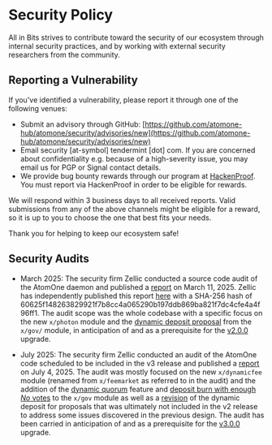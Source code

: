 # Security Policy

All in Bits strives to contribute toward the security of our ecosystem through
internal security practices, and by working with external security researchers
from the community.

## Reporting a Vulnerability

If you've identified a vulnerability, please report it through one of the
following venues:

* Submit an advisory through GitHub: [https://github.com/atomone-hub/atomone/security/advisories/new](https://github.com/atomone-hub/atomone/security/advisories/new)
* Email security [at-symbol] tendermint [dot] com. If you are concerned about
  confidentiality e.g. because of a high-severity issue, you may email us for
  PGP or Signal contact details.
* We provide bug bounty rewards through our program at
  [HackenProof](https://hackenproof.com/all-in-bits). You must report via
  HackenProof in order to be eligible for rewards.

We will respond within 3 business days to all received reports.
Valid submissions from any of the above channels might be eligible for a reward,
so it is up to you to choose the one that best fits your needs.

Thank you for helping to keep our ecosystem safe!

## Security Audits

* March 2025: The security firm Zellic conducted a source code audit of the
  AtomOne daemon and published a
  [report](docs/v2%20-%20Zellic%20Audit%20Report.pdf) on March 11, 2025.
  Zellic has independently published this report
  [here](https://github.com/Zellic/publications/blob/master/AtomOne%20-%20Zellic%20Audit%20Report.pdf)
  with a SHA-256 hash of 60625f148263829921f7b8cc4a065290b197ddb869ba821f7dc4cfe4a4f96ff1.
  The audit scope was the whole codebase with a specific focus on the new
  `x/photon` module and the
  [dynamic deposit proposal](https://github.com/atomone-hub/atomone/pull/69)
  from the `x/gov/` module, in anticipation of and as a prerequisite for the
  [v2.0.0](https://github.com/atomone-hub/atomone/releases/tag/v2.0.0) upgrade.

* July 2025: The security firm Zellic conducted an audit of the AtomOne code
  scheduled to be included in the v3 release and published a
  [report](docs/v3%20-%20Zellic%20Audit%20Report.pdf) on July 4, 2025.
  The audit was mostly focused on the new `x/dynamicfee` module (renamed from
  `x/feemarket` as referred to in the audit) and the addition of the
  [dynamic quorum](https://github.com/atomone-hub/atomone/pull/135) feature and
  [deposit burn with enough *No* votes](https://github.com/atomone-hub/atomone/pull/90)
  to the `x/gov` module as well as a
  [revision](https://github.com/atomone-hub/atomone/pull/105) of the dynamic
  deposit for proposals that was ultimately not included in the v2 release to
  address some issues discovered in the previous design. The audit has been
  carried in anticipation of and as a prerequisite for the
  [v3.0.0](https://github.com/atomone-hub/atomone/releases/tag/v3.0.0) upgrade.
